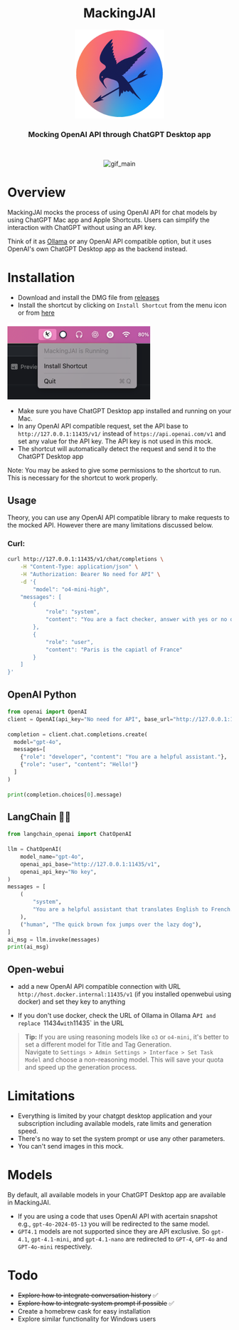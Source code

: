 <div align = "center">
    <h1> MackingJAI </h1>
    <img src = "assets/icon.png" width = 200 height = 200>
    <h3>Mocking OpenAI API through ChatGPT Desktop app</h3>
<br>

![gif_main](assets/gif_main.gif)
</div>

# Overview
MackingJAI mocks the process of using OpenAI API for chat models by using ChatGPT Mac app and Apple Shortcuts. Users can simplify the interaction with ChatGPT without using an API key.

Think of it as [Ollama](https://github.com/ollama/ollama) or any OpenAI API compatible option, but it uses OpenAI's own ChatGPT Desktop app as the backend instead.

# Installation
- Download and install the DMG file from [releases](https://github.com/0ssamaak0/MackingJAI/releases)
- Install the shortcut by clicking on `Install Shortcut` from the menu icon or from [here](https://www.icloud.com/shortcuts/ffd7eadc92534952a6d9e5fac2eaadcd)

![menu](assets/menu.png)


- Make sure you have ChatGPT Desktop app installed and running on your Mac.
- In any OpenAI API compatible request, set the API base to `http://127.0.0.1:11435/v1/` instead of `https://api.openai.com/v1` and set any value for the API key. The API key is not used in this mock.
- The shortcut will automatically detect the request and send it to the ChatGPT Desktop app

Note: You may be asked to give some permissions to the shortcut to run. This is necessary for the shortcut to work properly.


## Usage
Theory, you can use any OpenAI API compatible library to make requests to the mocked API. However there are many limitations discussed below.

### Curl:
```bash
curl http://127.0.0.1:11435/v1/chat/completions \
    -H "Content-Type: application/json" \
    -H "Authorization: Bearer No need for API" \
    -d '{
        "model": "o4-mini-high",
    "messages": [
        {
            "role": "system",
            "content": "You are a fact checker, answer with yes or no only"
        },
        {
            "role": "user",
            "content": "Paris is the capiatl of France"
        }
    ]
}'
```

## OpenAI Python
```python
from openai import OpenAI
client = OpenAI(api_key="No need for API", base_url="http://127.0.0.1:11435/v1/")

completion = client.chat.completions.create(
  model="gpt-4o",
  messages=[
    {"role": "developer", "content": "You are a helpful assistant."},
    {"role": "user", "content": "Hello!"}
  ]
)

print(completion.choices[0].message)
```

## LangChain 🦜🔗
```python
from langchain_openai import ChatOpenAI

llm = ChatOpenAI(
    model_name="gpt-4o",
    openai_api_base="http://127.0.0.1:11435/v1",
    openai_api_key="No key",
)
messages = [
    (
        "system",
        "You are a helpful assistant that translates English to French. Translate the user sentence.",
    ),
    ("human", "The quick brown fox jumps over the lazy dog"),
]
ai_msg = llm.invoke(messages)
print(ai_msg)
```

## Open-webui
- add a new OpenAI API compatible connection with URL `http://host.docker.internal:11435/v1` (if you installed openwebui using docker) and set they key to anything

- If you don't use docker, check the URL of Ollama in Ollama A`PI and replace `11434` with `11435` in the URL

> **Tip:** If you are using reasoning models like `o3` or `o4-mini`, it's better to set a different model for Title and Tag Generation.  
> Navigate to `Settings > Admin Settings > Interface > Set Task Model` and choose a non-reasoning model. This will save your quota and speed up the generation process.

# Limitations
- Everything is limited by your chatgpt desktop application and your subscription including available models, rate limits and generation speed.
- There's no way to set the system prompt or use any other parameters.
- You can't send images in this mock.

# Models
By default, all available models in your ChatGPT Desktop app are available in MackingJAI. 
- If you are using a code that uses OpenAI API with acertain snapshot e.g., `gpt-4o-2024-05-13` you will be redirected to the same model.
- `GPT4.1` models are not supported since they are API exclusive. So `gpt-4.1`, `gpt-4.1-mini`, and `gpt-4.1-nano` are redirected to `GPT-4`, `GPT-4o` and `GPT-4o-mini` respectively.

# Todo
- ~~Explore how to integrate conversation history~~ ✅
- ~~Explore how to integrate system prompt if possible~~ ✅
- Create a homebrew cask for easy installation
- Explore similar functionality for Windows users
